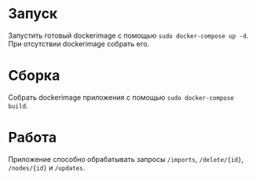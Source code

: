 # Запуск
Запустить готовый dockerimage с помощью `sudo docker-compose up -d`.
При отсутствии dockerimage собрать его.

# Сборка 
Собрать dockerimage приложения с помощью `sudo docker-compose build`.

# Работа
Приложение способно обрабатывать запросы `/imports`, `/delete/{id}`, `/nodes/{id}` и `/updates`.
